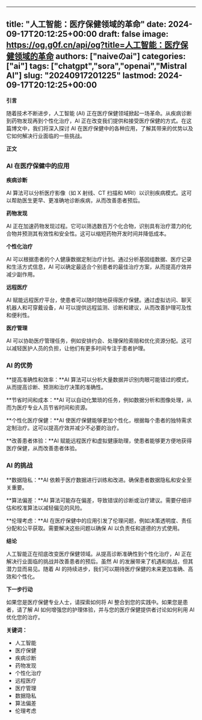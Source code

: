 
---
title: "人工智能：医疗保健领域的革命"
date: 2024-09-17T20:12:25+00:00
draft: false
image: https://og.g0f.cn/api/og?title=人工智能：医疗保健领域的革命
authors: ["naiveのai"]
categories: ["ai"]
tags: ["chatgpt","sora","openai","Mistral AI"]
slug: "20240917201225"
lastmod: 2024-09-17T20:12:25+00:00
---
**引言**

随着技术不断进步，人工智能 (AI) 正在医疗保健领域掀起一场革命。从疾病诊断到药物发现再到个性化治疗，AI 正在改变我们提供和接受医疗保健的方式。在这篇博文中，我们将深入探讨 AI 在医疗保健中的各种应用，了解其带来的优势以及它如何解决行业面临的一些挑战。

**正文**

### AI 在医疗保健中的应用

**疾病诊断**

AI 算法可以分析医疗影像（如 X 射线、CT 扫描和 MRI）以识别疾病模式。这可以帮助医生更早、更准确地诊断疾病，从而改善患者预后。

**药物发现**

AI 正在加速药物发现过程。它可以筛选数百万个化合物，识别具有治疗潜力的化合物并预测其有效性和安全性。这可以缩短药物开发时间并降低成本。

**个性化治疗**

AI 可以根据患者的个人健康数据定制治疗计划。通过分析基因组数据、医疗记录和生活方式信息，AI 可以确定最适合个别患者的最佳治疗方案，从而提高疗效并减少副作用。

**远程医疗**

AI 赋能远程医疗平台，使患者可以随时随地获得医疗保健。通过虚拟访问、聊天机器人和可穿戴设备，AI 可以提供远程监测、诊断和建议，从而改善护理可及性和便利性。

**医疗管理**

AI 可以协助医疗管理任务，例如安排约会、处理保险索赔和优化资源分配。这可以减轻医护人员的负担，让他们有更多时间专注于患者护理。

### AI 的优势

**提高准确性和效率：**AI 算法可以分析大量数据并识别肉眼可能错过的模式，从而提高诊断、预测和治疗决策的准确性。

**节省时间和成本：**AI 可以自动化繁琐的任务，例如数据分析和图像处理，从而为医疗专业人员节省时间和资源。

**个性化医疗保健：**AI 使医疗保健能够更加个性化，根据每个患者的独特需求定制治疗。这可以提高疗效并减少不必要的治疗。

**改善患者体验：**AI 赋能远程医疗和虚拟健康助理，使患者能够更方便地获得医疗保健，从而改善患者体验。

### AI 的挑战

**数据隐私：**AI 依赖于医疗数据进行训练和改进。确保患者数据隐私和安全至关重要。

**算法偏差：**AI 算法可能存在偏差，导致错误的诊断或治疗建议。需要仔细评估和校准算法以减轻偏见的风险。

**伦理考虑：**AI 在医疗保健中的应用引发了伦理问题，例如决策透明度、责任分配和公平获取。需要解决这些问题以确保 AI 以负责任和道德的方式使用。

**结论**

人工智能正在彻底改变医疗保健领域。从提高诊断准确性到个性化治疗，AI 正在解决行业面临的挑战并改善患者的预后。虽然 AI 的发展带来了机遇和挑战，但其潜力显而易见。随着 AI 的持续进步，我们可以期待医疗保健的未来更加准确、高效和个性化。

**下一步行动**

如果您是医疗保健专业人士，请探索如何将 AI 整合到您的实践中。如果您是患者，请了解 AI 如何增强您的护理体验，并与您的医疗保健提供者讨论如何利用 AI 优化您的治疗。

**关键词：**

* 人工智能
* 医疗保健
* 疾病诊断
* 药物发现
* 个性化治疗
* 远程医疗
* 医疗管理
* 数据隐私
* 算法偏差
* 伦理考虑